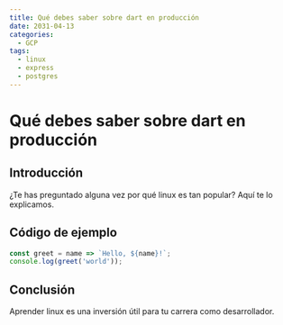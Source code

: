 ```yaml
---
title: Qué debes saber sobre dart en producción
date: 2031-04-13
categories:
  - GCP
tags:
  - linux
  - express
  - postgres
---
```


# Qué debes saber sobre dart en producción

## Introducción

¿Te has preguntado alguna vez por qué linux es tan popular? Aquí te lo explicamos.

## Código de ejemplo

```javascript
const greet = name => `Hello, ${name}!`;
console.log(greet('world'));
```

## Conclusión

Aprender linux es una inversión útil para tu carrera como desarrollador.